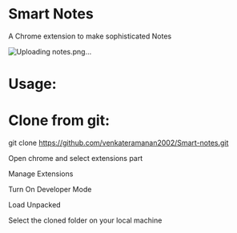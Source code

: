 # Smart Notes
A Chrome extension to make sophisticated Notes 

![Uploading notes.png…]()



# Usage:

# Clone from git:

git clone https://github.com/venkateramanan2002/Smart-notes.git

Open chrome and select extensions part

Manage Extensions

Turn On Developer Mode 

Load Unpacked   

Select the cloned folder on your local machine


